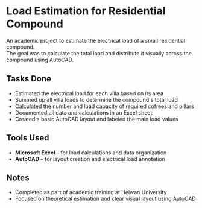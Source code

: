 # Load Estimation for Residential Compound

An academic project to estimate the electrical load of a small residential compound.  
The goal was to calculate the total load and distribute it visually across the compound using AutoCAD.

## Tasks Done

- Estimated the electrical load for each villa based on its area  
- Summed up all villa loads to determine the compound's total load  
- Calculated the number and load capacity of required cofrees and pillars  
- Documented all data and calculations in an Excel sheet  
- Created a basic AutoCAD layout and labeled the main load values  

## Tools Used

- **Microsoft Excel** – for load calculations and data organization  
- **AutoCAD** – for layout creation and electrical load annotation  

## Notes

- Completed as part of academic training at Helwan University  
- Focused on theoretical estimation and clear visual layout using AutoCAD
